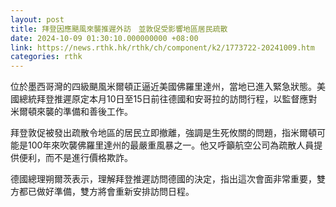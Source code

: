 ```yaml
---
layout: post
title: 拜登因應颶風來襲推遲外訪　並敦促受影響地區居民疏散
date: 2024-10-09 01:30:10.000000000 +08:00
link: https://news.rthk.hk/rthk/ch/component/k2/1773722-20241009.htm
categories: rthk
---
```


位於墨西哥灣的四級颶風米爾頓正逼近美國佛羅里達州，當地已進入緊急狀態。美國總統拜登推遲原定本月10日至15日前往德國和安哥拉的訪問行程，以監督應對米爾頓來襲的準備和善後工作。

拜登敦促被發出疏散令地區的居民立即撤離，強調是生死攸關的問題，指米爾頓可能是100年來吹襲佛羅里達州的最嚴重風暴之一。他又呼籲航空公司為疏散人員提供便利，而不是進行價格欺詐。

德國總理朔爾茨表示，理解拜登推遲訪問德國的決定，指出這次會面非常重要，雙方都已做好準備，雙方將會重新安排訪問日程。
